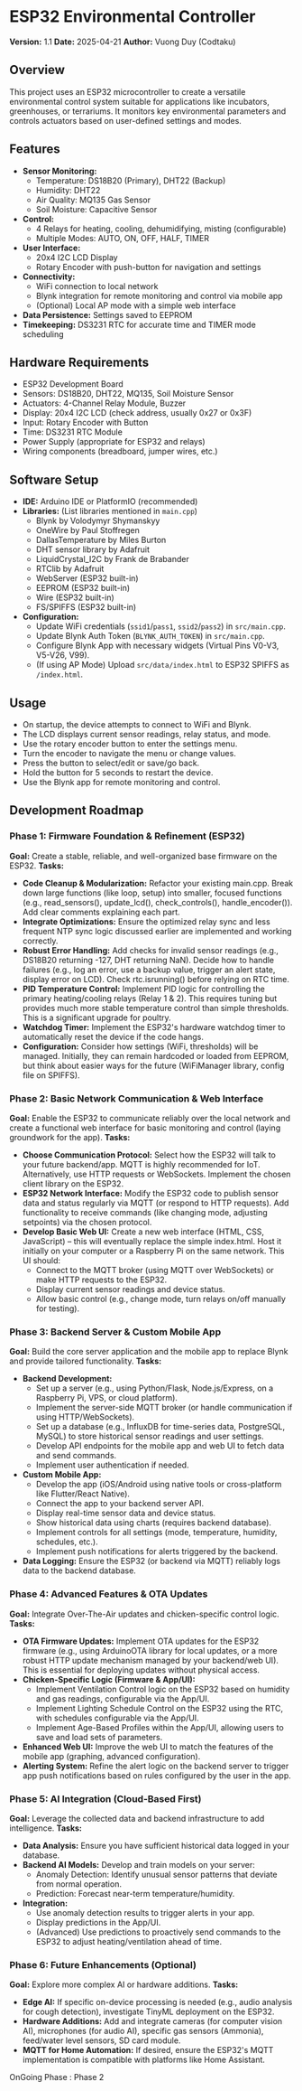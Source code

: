 # ESP32 Environmental Controller

**Version:** 1.1
**Date:** 2025-04-21
**Author:** Vuong Duy (Codtaku)

## Overview

This project uses an ESP32 microcontroller to create a versatile environmental control system suitable for applications like incubators, greenhouses, or terrariums. It monitors key environmental parameters and controls actuators based on user-defined settings and modes.

## Features

* **Sensor Monitoring:**
    * Temperature: DS18B20 (Primary), DHT22 (Backup)
    * Humidity: DHT22
    * Air Quality: MQ135 Gas Sensor
    * Soil Moisture: Capacitive Sensor
* **Control:**
    * 4 Relays for heating, cooling, dehumidifying, misting (configurable)
    * Multiple Modes: AUTO, ON, OFF, HALF, TIMER
* **User Interface:**
    * 20x4 I2C LCD Display
    * Rotary Encoder with push-button for navigation and settings
* **Connectivity:**
    * WiFi connection to local network
    * Blynk integration for remote monitoring and control via mobile app
    * (Optional) Local AP mode with a simple web interface
* **Data Persistence:** Settings saved to EEPROM
* **Timekeeping:** DS3231 RTC for accurate time and TIMER mode scheduling

## Hardware Requirements

* ESP32 Development Board
* Sensors: DS18B20, DHT22, MQ135, Soil Moisture Sensor
* Actuators: 4-Channel Relay Module, Buzzer
* Display: 20x4 I2C LCD (check address, usually 0x27 or 0x3F)
* Input: Rotary Encoder with Button
* Time: DS3231 RTC Module
* Power Supply (appropriate for ESP32 and relays)
* Wiring components (breadboard, jumper wires, etc.)

## Software Setup

* **IDE:** Arduino IDE or PlatformIO (recommended)
* **Libraries:** (List libraries mentioned in `main.cpp`)
    * Blynk by Volodymyr Shymanskyy
    * OneWire by Paul Stoffregen
    * DallasTemperature by Miles Burton
    * DHT sensor library by Adafruit
    * LiquidCrystal_I2C by Frank de Brabander
    * RTClib by Adafruit
    * WebServer (ESP32 built-in)
    * EEPROM (ESP32 built-in)
    * Wire (ESP32 built-in)
    * FS/SPIFFS (ESP32 built-in)
* **Configuration:**
    * Update WiFi credentials (`ssid1`/`pass1`, `ssid2`/`pass2`) in `src/main.cpp`.
    * Update Blynk Auth Token (`BLYNK_AUTH_TOKEN`) in `src/main.cpp`.
    * Configure Blynk App with necessary widgets (Virtual Pins V0-V3, V5-V26, V99).
    * (If using AP Mode) Upload `src/data/index.html` to ESP32 SPIFFS as `/index.html`.

## Usage

* On startup, the device attempts to connect to WiFi and Blynk.
* The LCD displays current sensor readings, relay status, and mode.
* Use the rotary encoder button to enter the settings menu.
* Turn the encoder to navigate the menu or change values.
* Press the button to select/edit or save/go back.
* Hold the button for 5 seconds to restart the device.
* Use the Blynk app for remote monitoring and control.

## Development Roadmap

### Phase 1: Firmware Foundation & Refinement (ESP32)

**Goal:** Create a stable, reliable, and well-organized base firmware on the ESP32.
**Tasks:**
* **Code Cleanup & Modularization:** Refactor your existing main.cpp. Break down large functions (like loop, setup) into smaller, focused functions (e.g., read_sensors(), update_lcd(), check_controls(), handle_encoder()). Add clear comments explaining each part.
* **Integrate Optimizations:** Ensure the optimized relay sync and less frequent NTP sync logic discussed earlier are implemented and working correctly.
* **Robust Error Handling:** Add checks for invalid sensor readings (e.g., DS18B20 returning -127, DHT returning NaN). Decide how to handle failures (e.g., log an error, use a backup value, trigger an alert state, display error on LCD). Check rtc.isrunning() before relying on RTC time.
* **PID Temperature Control:** Implement PID logic for controlling the primary heating/cooling relays (Relay 1 & 2). This requires tuning but provides much more stable temperature control than simple thresholds. This is a significant upgrade for poultry.
* **Watchdog Timer:** Implement the ESP32's hardware watchdog timer to automatically reset the device if the code hangs.
* **Configuration:** Consider how settings (WiFi, thresholds) will be managed. Initially, they can remain hardcoded or loaded from EEPROM, but think about easier ways for the future (WiFiManager library, config file on SPIFFS).

### Phase 2: Basic Network Communication & Web Interface

**Goal:** Enable the ESP32 to communicate reliably over the local network and create a functional web interface for basic monitoring and control (laying groundwork for the app).
**Tasks:**
* **Choose Communication Protocol:** Select how the ESP32 will talk to your future backend/app. MQTT is highly recommended for IoT. Alternatively, use HTTP requests or WebSockets. Implement the chosen client library on the ESP32.
* **ESP32 Network Interface:** Modify the ESP32 code to publish sensor data and status regularly via MQTT (or respond to HTTP requests). Add functionality to receive commands (like changing mode, adjusting setpoints) via the chosen protocol.
* **Develop Basic Web UI:** Create a new web interface (HTML, CSS, JavaScript) – this will eventually replace the simple index.html. Host it initially on your computer or a Raspberry Pi on the same network. This UI should:
    * Connect to the MQTT broker (using MQTT over WebSockets) or make HTTP requests to the ESP32.
    * Display current sensor readings and device status.
    * Allow basic control (e.g., change mode, turn relays on/off manually for testing).

### Phase 3: Backend Server & Custom Mobile App

**Goal:** Build the core server application and the mobile app to replace Blynk and provide tailored functionality.
**Tasks:**
* **Backend Development:**
    * Set up a server (e.g., using Python/Flask, Node.js/Express, on a Raspberry Pi, VPS, or cloud platform).
    * Implement the server-side MQTT broker (or handle communication if using HTTP/WebSockets).
    * Set up a database (e.g., InfluxDB for time-series data, PostgreSQL, MySQL) to store historical sensor readings and user settings.
    * Develop API endpoints for the mobile app and web UI to fetch data and send commands.
    * Implement user authentication if needed.
* **Custom Mobile App:**
    * Develop the app (iOS/Android using native tools or cross-platform like Flutter/React Native).
    * Connect the app to your backend server API.
    * Display real-time sensor data and device status.
    * Show historical data using charts (requires backend database).
    * Implement controls for all settings (mode, temperature, humidity, schedules, etc.).
    * Implement push notifications for alerts triggered by the backend.
* **Data Logging:** Ensure the ESP32 (or backend via MQTT) reliably logs data to the backend database.

### Phase 4: Advanced Features & OTA Updates

**Goal:** Integrate Over-The-Air updates and chicken-specific control logic.
**Tasks:**
* **OTA Firmware Updates:** Implement OTA updates for the ESP32 firmware (e.g., using ArduinoOTA library for local updates, or a more robust HTTP update mechanism managed by your backend/web UI). This is essential for deploying updates without physical access.
* **Chicken-Specific Logic (Firmware & App/UI):**
    * Implement Ventilation Control logic on the ESP32 based on humidity and gas readings, configurable via the App/UI.
    * Implement Lighting Schedule Control on the ESP32 using the RTC, with schedules configurable via the App/UI.
    * Implement Age-Based Profiles within the App/UI, allowing users to save and load sets of parameters.
* **Enhanced Web UI:** Improve the web UI to match the features of the mobile app (graphing, advanced configuration).
* **Alerting System:** Refine the alert logic on the backend server to trigger app push notifications based on rules configured by the user in the app.

### Phase 5: AI Integration (Cloud-Based First)

**Goal:** Leverage the collected data and backend infrastructure to add intelligence.
**Tasks:**
* **Data Analysis:** Ensure you have sufficient historical data logged in your database.
* **Backend AI Models:** Develop and train models on your server:
    * Anomaly Detection: Identify unusual sensor patterns that deviate from normal operation.
    * Prediction: Forecast near-term temperature/humidity.
* **Integration:**
    * Use anomaly detection results to trigger alerts in your app.
    * Display predictions in the App/UI.
    * (Advanced) Use predictions to proactively send commands to the ESP32 to adjust heating/ventilation ahead of time.

### Phase 6: Future Enhancements (Optional)

**Goal:** Explore more complex AI or hardware additions.
**Tasks:**
* **Edge AI:** If specific on-device processing is needed (e.g., audio analysis for cough detection), investigate TinyML deployment on the ESP32.
* **Hardware Additions:** Add and integrate cameras (for computer vision AI), microphones (for audio AI), specific gas sensors (Ammonia), feed/water level sensors, SD card module.
* **MQTT for Home Automation:** If desired, ensure the ESP32's MQTT implementation is compatible with platforms like Home Assistant.

OnGoing Phase : Phase 2